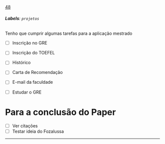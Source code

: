 [48](https://github.com/guilhermeprokisch/ideias/issues/48) 
###### **Labels**: `projetos`



Tenho que cumprir algumas tarefas para a aplicação mestrado

- [ ] Inscrição no GRE
- [ ] Inscrição do TOEFEL
- [ ] Histórico
- [ ] Carta de Recomendação
- [ ] E-mail da faculdade
- [ ] Estudar o GRE



# Para a conclusão do Paper

 - [ ] Ver citações
-  [ ] Testar ideia do Fozalussa

-------------------------------------------------------------------------------

